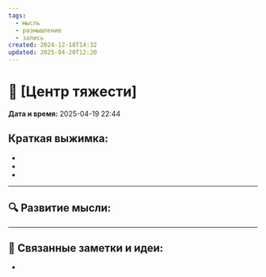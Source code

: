 ```yaml
---
tags:
  - мысль
  - размышление
  - запись
created: 2024-12-18T14:32
updated: 2025-04-20T12:20
---
```


# 💭  [Центр тяжести]

**Дата и время:** 2025-04-19 22:44

**Краткая выжимка:**
 - 
 - 
 - 
 - 

---

## 🔍 Развитие мысли:




---

## 🔄 Связанные заметки и идеи:

- 



